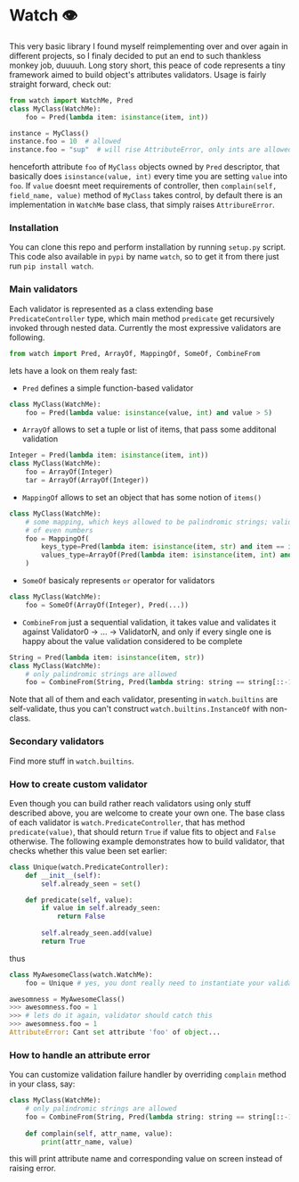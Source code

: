 # Watch 👁

This very basic library I found myself reimplementing over and over again in different projects, so I finaly decided to put an end to such thankless monkey job, duuuuh. Long story short, this peace of code represents a tiny framework aimed to build object's attributes validators. Usage is fairly straight forward, check out:

``` python
from watch import WatchMe, Pred
class MyClass(WatchMe):
    foo = Pred(lambda item: isinstance(item, int))

instance = MyClass()
instance.foo = 10  # allowed
instance.foo = "sup"  # will rise AttributeError, only ints are allowed
```
henceforth attribute `foo` of `MyClass` objects owned by `Pred` descriptor, that basically does `isinstance(value, int)` every time you are setting `value` into `foo`. If `value` doesnt meet requirements of controller, then `complain(self, field_name, value)` method of `MyClass` takes control, by default there is an implementation in `WatchMe` base class, that simply raises `AttribureError`.

### Installation
You can clone this repo and perform installation by running `setup.py` script. This code also available in `pypi` by name `watch`, so to get it from there just run `pip install watch`.

### Main validators
Each validator is represented as a class extending base `PredicateController` type, which main method `predicate` get recursively invoked through nested data. Currently the most expressive validators are following.
```python
from watch import Pred, ArrayOf, MappingOf, SomeOf, CombineFrom
```
lets have a look on them realy fast:
* `Pred` defines a simple function-based validator
```python
class MyClass(WatchMe):
    foo = Pred(lambda value: isinstance(value, int) and value > 5)
```
* `ArrayOf` allows to set a tuple or list of items, that pass some additonal validation
```python
Integer = Pred(lambda item: isinstance(item, int))
class MyClass(WatchMe):
    foo = ArrayOf(Integer)
    tar = ArrayOf(ArrayOf(Integer))
```
* `MappingOf` allows to set an object that has some notion of `items()`
```python
class MyClass(WatchMe):
    # some mapping, which keys allowed to be palindromic strings; valid values are lists
    # of even numbers
    foo = MappingOf(
        keys_type=Pred(lambda item: isinstance(item, str) and item == item[::-1])),
        values_type=ArrayOf(Pred(lambda item: isinstance(item, int) and not item % 2))
    )
```

* `SomeOf` basicaly represents `or` operator for validators
```python
class MyClass(WatchMe):
    foo = SomeOf(ArrayOf(Integer), Pred(...))
```
* `CombineFrom` just a sequential validation, it takes value and validates it against Validator0 -> ... -> ValidatorN, and only if every single one is happy about the value validation considered to be complete
```python
String = Pred(lambda item: isinstance(item, str))
class MyClass(WatchMe):
    # only palindromic strings are allowed
    foo = CombineFrom(String, Pred(lambda string: string == string[::-1]))
```
Note that all of them and each validator, presenting in `watch.builtins` are self-validate, thus you can't construct `watch.builtins.InstanceOf` with non-class.

### Secondary validators
Find more stuff in `watch.builtins`.

### How to create custom validator
Even though you can build rather reach validators using only stuff described above, you are welcome to create your own one. The base class of each validator is `watch.PredicateController`, that has method `predicate(value)`, that should return `True` if value fits to object and `False` otherwise. The following example demonstrates how to build validator, that checks whether this value been set earlier:
```python
class Unique(watch.PredicateController):
    def __init__(self):
        self.already_seen = set()

    def predicate(self, value):
        if value in self.already_seen:
            return False
    
        self.already_seen.add(value)
        return True
```
thus
```python
class MyAwesomeClass(watch.WatchMe):
    foo = Unique # yes, you dont really need to instantiate your validators

awesomness = MyAwesomeClass()
>>> awesomness.foo = 1
>>> # lets do it again, validator should catch this
>>> awesomness.foo = 1
AttributeError: Cant set attribute 'foo' of object...
```

### How to handle an attribute error
You can customize validation failure handler by overriding `complain` method in your class, say:
```python
class MyClass(WatchMe):
    # only palindromic strings are allowed
    foo = CombineFrom(String, Pred(lambda string: string == string[::-1]))
    
    def complain(self, attr_name, value):
        print(attr_name, value)
```
this will print attribute name and corresponding value on screen instead of raising error.
